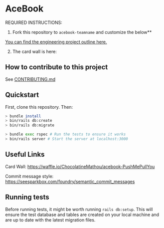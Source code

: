 # AceBook

REQUIRED INSTRUCTIONS:

1. Fork this repository to `acebook-teamname` and customize
the below**

[You can find the engineering project outline here.](https://github.com/makersacademy/course/tree/master/engineering_projects/rails)

2. The card wall is here: <please update>

## How to contribute to this project
See [CONTRIBUTING.md](CONTRIBUTING.md)

## Quickstart

First, clone this repository. Then:

```bash
> bundle install
> bin/rails db:create
> bin/rails db:migrate

> bundle exec rspec # Run the tests to ensure it works
> bin/rails server # Start the server at localhost:3000
```

## Useful Links

Card Wall:
https://waffle.io/ChocolatineMathou/acebook-PushMePullYou

Commit message style:
https://seesparkbox.com/foundry/semantic_commit_messages


## Running tests

Before running tests, it might be worth running `rails db:setup`. This will ensure the test database and tables are created on your local machine and are up to date with the latest migration files.
